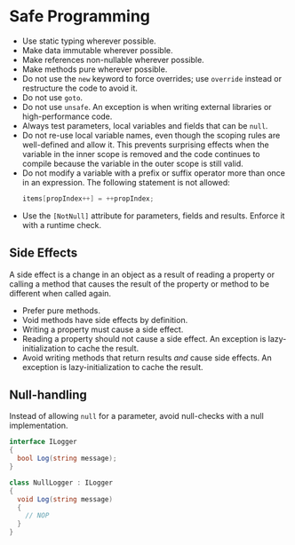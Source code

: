 # Safe Programming

* Use static typing wherever possible.
* Make data immutable wherever possible.
* Make references non-nullable wherever possible.
* Make methods pure wherever possible.
* Do not use the `new` keyword to force overrides; use `override` instead or restructure the code to avoid it.
* Do not use `goto`.
* Do not use `unsafe`. An exception is when writing external libraries or high-performance code.
* Always test parameters, local variables and fields that can be `null`.
* Do not re-use local variable names, even though the scoping rules are well-defined and allow it. This prevents surprising effects when the variable in the inner scope is removed and the code continues to compile because the variable in the outer scope is still valid.
* Do not modify a variable with a prefix or suffix operator more than once in an expression. The following statement is not allowed:
  ```csharp
  items[propIndex++] = ++propIndex;
  ```
* Use the `[NotNull]` attribute for parameters, fields and results. Enforce it with a runtime check.

## Side Effects

A side effect is a change in an object as a result of reading a property or calling a method that causes the result of the property or method to be different when called again.

* Prefer pure methods.
* Void methods have side effects by definition.
* Writing a property must cause a side effect.
* Reading a property should not cause a side effect. An exception is lazy-initialization to cache the result.
* Avoid writing methods that return results _and_ cause side effects. An exception is lazy-initialization to cache the result.

## Null-handling

Instead of allowing `null` for a parameter, avoid null-checks with a null implementation.

```csharp
interface ILogger
{
  bool Log(string message);
}

class NullLogger : ILogger
{
  void Log(string message)
  {
    // NOP
  }
}
```
